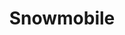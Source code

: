 ---
layout: dream
title: Snowmobile
video: https://vimeo.com/19683290
photo: /uploads/sled.jpg
dreamer: jon-burr
status: 
badge:
---
